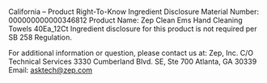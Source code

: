  
 
 
California – Product Right-To-Know Ingredient Disclosure 
Material Number: 000000000000346812 
Product Name: Zep Clean Ems Hand Cleaning Towels 40Ea_12Ct 
Ingredient disclosure for this product is not required per SB 258 Regulation. 
 
For additional information or question, please contact us at: 
Zep, Inc. 
C/O Technical Services 
3330 Cumberland Blvd. SE, Ste 700 
Atlanta, GA 30339 
Email: asktech@zep.com 
 
 
 
 

